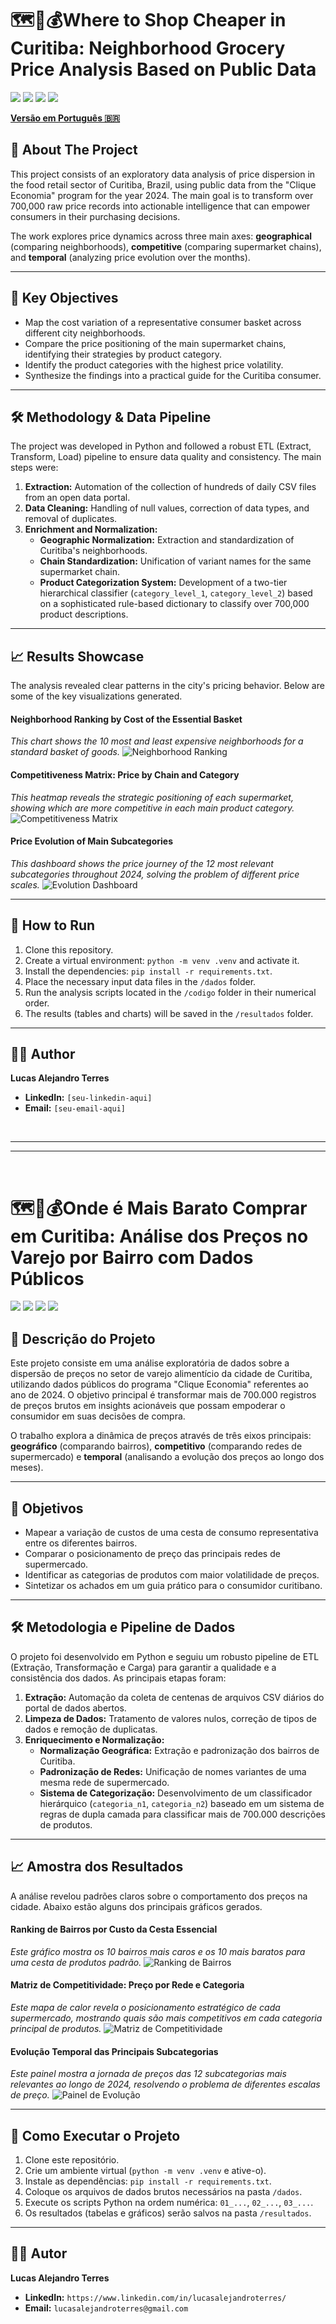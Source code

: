 # 🗺️🛒💰Where to Shop Cheaper in Curitiba: Neighborhood Grocery Price Analysis Based on Public Data

[<img src="https://img.shields.io/badge/Python-3.11-3776AB?style=for-the-badge&logo=python&logoColor=white" />](https://www.python.org/)
[<img src="https://img.shields.io/badge/Pandas-1.5-150458?style=for-the-badge&logo=pandas&logoColor=white" />](https://pandas.pydata.org/)
[<img src="https://img.shields.io/badge/Matplotlib-3.7-891845?style=for-the-badge&logo=matplotlib&logoColor=white" />](https://matplotlib.org/)
[<img src="https://img.shields.io/badge/Seaborn-0.12-09435b?style=for-the-badge&logo=seaborn&logoColor=white" />](https://seaborn.pydata.org/)

[**Versão em Português 🇧🇷**](#-a-geografia-dos-preços-uma-análise-exploratória-do-varejo-em-curitiba)

## 📖 About The Project

This project consists of an exploratory data analysis of price dispersion in the food retail sector of Curitiba, Brazil, using public data from the "Clique Economia" program for the year 2024. The main goal is to transform over 700,000 raw price records into actionable intelligence that can empower consumers in their purchasing decisions.

The work explores price dynamics across three main axes: **geographical** (comparing neighborhoods), **competitive** (comparing supermarket chains), and **temporal** (analyzing price evolution over the months).

---

## 🎯 Key Objectives

* Map the cost variation of a representative consumer basket across different city neighborhoods.
* Compare the price positioning of the main supermarket chains, identifying their strategies by product category.
* Identify the product categories with the highest price volatility.
* Synthesize the findings into a practical guide for the Curitiba consumer.

---

## 🛠️ Methodology & Data Pipeline

The project was developed in Python and followed a robust ETL (Extract, Transform, Load) pipeline to ensure data quality and consistency. The main steps were:
1.  **Extraction:** Automation of the collection of hundreds of daily CSV files from an open data portal.
2.  **Data Cleaning:** Handling of null values, correction of data types, and removal of duplicates.
3.  **Enrichment and Normalization:**
    * **Geographic Normalization:** Extraction and standardization of Curitiba's neighborhoods.
    * **Chain Standardization:** Unification of variant names for the same supermarket chain.
    * **Product Categorization System:** Development of a two-tier hierarchical classifier (`category_level_1`, `category_level_2`) based on a sophisticated rule-based dictionary to classify over 700,000 product descriptions.

---

## 📈 Results Showcase

The analysis revealed clear patterns in the city's pricing behavior. Below are some of the key visualizations generated.

#### Neighborhood Ranking by Cost of the Essential Basket
*This chart shows the 10 most and least expensive neighborhoods for a standard basket of goods.*
![Neighborhood Ranking](resultados/graphs/1_grafico_ranking_bairros.png)

#### Competitiveness Matrix: Price by Chain and Category
*This heatmap reveals the strategic positioning of each supermarket, showing which are more competitive in each main product category.*
![Competitiveness Matrix](resultados/graficos/3_grafico_matriz_competitividade.png)

#### Price Evolution of Main Subcategories
*This dashboard shows the price journey of the 12 most relevant subcategories throughout 2024, solving the problem of different price scales.*
![Evolution Dashboard](resultados/graficos/painel_evolucao_subcategorias.png)

---

## 🚀 How to Run

1.  Clone this repository.
2.  Create a virtual environment: `python -m venv .venv` and activate it.
3.  Install the dependencies: `pip install -r requirements.txt`.
4.  Place the necessary input data files in the `/dados` folder.
5.  Run the analysis scripts located in the `/codigo` folder in their numerical order.
6.  The results (tables and charts) will be saved in the `/resultados` folder.

---

## 👨‍💻 Author

**Lucas Alejandro Terres**

* **LinkedIn:** `[seu-linkedin-aqui]`
* **Email:** `[seu-email-aqui]`

&nbsp;
&nbsp;

---
---

&nbsp;
&nbsp;

# 🗺️🛒💰Onde é Mais Barato Comprar em Curitiba: Análise dos Preços no Varejo por Bairro com Dados Públicos

[<img src="https://img.shields.io/badge/Python-3.11-3776AB?style=for-the-badge&logo=python&logoColor=white" />](https://www.python.org/)
[<img src="https://img.shields.io/badge/Pandas-1.5-150458?style=for-the-badge&logo=pandas&logoColor=white" />](https://pandas.pydata.org/)
[<img src="https://img.shields.io/badge/Matplotlib-3.7-891845?style=for-the-badge&logo=matplotlib&logoColor=white" />](https://matplotlib.org/)
[<img src="https://img.shields.io/badge/Seaborn-0.12-09435b?style=for-the-badge&logo=seaborn&logoColor=white" />](https://seaborn.pydata.org/)


## 📖 Descrição do Projeto

Este projeto consiste em uma análise exploratória de dados sobre a dispersão de preços no setor de varejo alimentício da cidade de Curitiba, utilizando dados públicos do programa "Clique Economia" referentes ao ano de 2024. O objetivo principal é transformar mais de 700.000 registros de preços brutos em insights acionáveis que possam empoderar o consumidor em suas decisões de compra.

O trabalho explora a dinâmica de preços através de três eixos principais: **geográfico** (comparando bairros), **competitivo** (comparando redes de supermercado) e **temporal** (analisando a evolução dos preços ao longo dos meses).

---

## 🎯 Objetivos

* Mapear a variação de custos de uma cesta de consumo representativa entre os diferentes bairros.
* Comparar o posicionamento de preço das principais redes de supermercado.
* Identificar as categorias de produtos com maior volatilidade de preços.
* Sintetizar os achados em um guia prático para o consumidor curitibano.

---

## 🛠️ Metodologia e Pipeline de Dados

O projeto foi desenvolvido em Python e seguiu um robusto pipeline de ETL (Extração, Transformação e Carga) para garantir a qualidade e a consistência dos dados. As principais etapas foram:
1.  **Extração:** Automação da coleta de centenas de arquivos CSV diários do portal de dados abertos.
2.  **Limpeza de Dados:** Tratamento de valores nulos, correção de tipos de dados e remoção de duplicatas.
3.  **Enriquecimento e Normalização:**
    * **Normalização Geográfica:** Extração e padronização dos bairros de Curitiba.
    * **Padronização de Redes:** Unificação de nomes variantes de uma mesma rede de supermercado.
    * **Sistema de Categorização:** Desenvolvimento de um classificador hierárquico (`categoria_n1`, `categoria_n2`) baseado em um sistema de regras de dupla camada para classificar mais de 700.000 descrições de produtos.

---

## 📈 Amostra dos Resultados

A análise revelou padrões claros sobre o comportamento dos preços na cidade. Abaixo estão alguns dos principais gráficos gerados.

#### Ranking de Bairros por Custo da Cesta Essencial
*Este gráfico mostra os 10 bairros mais caros e os 10 mais baratos para uma cesta de produtos padrão.*
![Ranking de Bairros](resultados/graficos/1_grafico_ranking_bairros.png)

#### Matriz de Competitividade: Preço por Rede e Categoria
*Este mapa de calor revela o posicionamento estratégico de cada supermercado, mostrando quais são mais competitivos em cada categoria principal de produtos.*
![Matriz de Competitividade](resultados/graficos/3_grafico_matriz_competitividade.png)

#### Evolução Temporal das Principais Subcategorias
*Este painel mostra a jornada de preços das 12 subcategorias mais relevantes ao longo de 2024, resolvendo o problema de diferentes escalas de preço.*
![Painel de Evolução](resultados/graficos/painel_evolucao_subcategorias.png)

---

## 🚀 Como Executar o Projeto

1.  Clone este repositório.
2.  Crie um ambiente virtual (`python -m venv .venv` e ative-o).
3.  Instale as dependências: `pip install -r requirements.txt`.
4.  Coloque os arquivos de dados brutos necessários na pasta `/dados`.
5.  Execute os scripts Python na ordem numérica: `01_...`, `02_...`, `03_...`.
6.  Os resultados (tabelas e gráficos) serão salvos na pasta `/resultados`.

---

## 👨‍💻 Autor

**Lucas Alejandro Terres**

* **LinkedIn:** `https://www.linkedin.com/in/lucasalejandroterres/`
* **Email:** `lucasalejandroterres@gmail.com`

